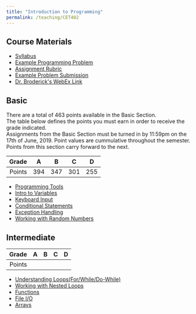 ```yaml
---
title: "Introduction to Programming"
permalink: /teaching/CET402
---
```



## Course Materials
* [Syllabus](/files/CET402/pdfs/CET402_SU19_Syllabus.pdf)  
* [Example Programming Problem](/files/CET402ExampleSpec.pdf)  
* [Assignment Rubric](/files/CET402CodingRubric.pdf)  
* [Example Problem Submission](/files/CET402ExampleWriteUp.pdf)  
* [Dr. Broderick's WebEx Link](https://ccsu.webex.com/join/broderick)  

## Basic

There are a total of 463 points available in the Basic Section.  
The table below defines the points you must earn in order to receive the grade indicated.  
Assignments from the Basic Section must be turned in by 11:59pm on the 17th of June, 2019.
Point values are cummulative throughout the semester.  Points from this section carry forward to the next.  

| Grade | A | B | C | D |
|-:| :-: | :-: | :-: | :-: |
| Points | 394 | 347 | 301 | 255 |

* [Programming Tools](/teaching/CET402_01)  
* [Intro to Variables](/teaching/CET402_02)  
* [Keyboard Input](/teaching/CET402_04)  
* [Conditional Statements](/teaching/CET402_05)  
* [Exception Handling](/teaching/CET402_06)  
* [Working with Random Numbers](/teaching/CET402_07)  

## Intermediate

| Grade | A | B | C | D |
|-:| :-: | :-: | :-: | :-: |
| Points |  |  |  |  |

* [Understanding Loops(For/While/Do-While)](/teaching/CET402_08)  
* [Working with Nested Loops](/teaching/CET402_09)  
* [Functions](/teaching/CET402_10)  
* [File I/O](/teaching/CET402_11)  
* [Arrays](/teaching/CET402_12)  
